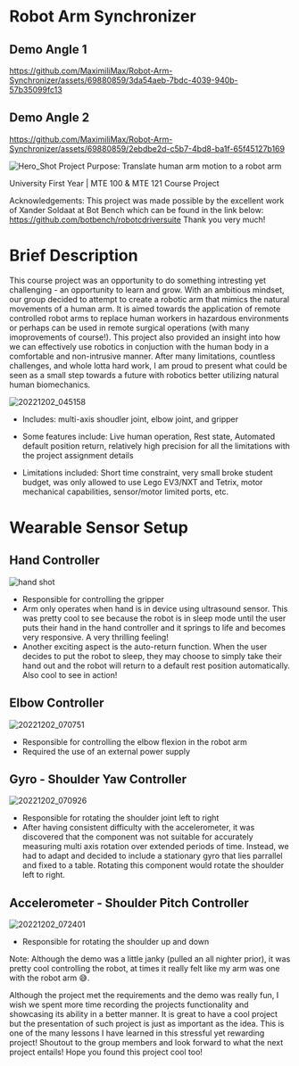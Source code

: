 # Robot Arm Synchronizer

## Demo Angle 1


https://github.com/MaximiliMax/Robot-Arm-Synchronizer/assets/69880859/3da54aeb-7bdc-4039-940b-57b35099fc13



## Demo Angle 2


https://github.com/MaximiliMax/Robot-Arm-Synchronizer/assets/69880859/2ebdbe2d-c5b7-4bd8-ba1f-65f45127b169


![Hero_Shot](https://user-images.githubusercontent.com/69880859/214206669-7a899684-68eb-4cd2-ad90-e297770b5580.jpg)
Project Purpose: Translate human arm motion to a robot arm

University First Year | MTE 100 & MTE 121 Course Project

Acknowledgements:
This project was made possible by the excellent work of Xander Soldaat at Bot Bench which can be found in the link below:
https://github.com/botbench/robotcdriversuite
Thank you very much!

# Brief Description
This course project was an opportunity to do something intresting yet challenging - an opportunity to learn and grow. With an ambitious mindset, our group decided to attempt to create a robotic arm that mimics the natural movements of a human arm. It is aimed towards the application of remote controlled robot arms to replace human workers in hazardous environments or perhaps can be used in remote surgical operations (with many imoprovements of course!). This project also provided an insight into how we can effectively use robotics in conjuction with the human body in a comfortable and non-intrusive manner. After many limitations, countless challenges, and whole lotta hard work, I am proud to present what could be seen as a small step towards a future with robotics better utilizing natural human biomechanics.


![20221202_045158](https://user-images.githubusercontent.com/69880859/214206731-0ada67b8-57a4-4f63-b3bc-e4304852e3de.jpg)
- Includes: multi-axis shoudler joint, elbow joint, and gripper
- Some features include: Live human operation, Rest state, Automated default position return, relatively high precision for all the limitations with the project assignment details

- Limitations included: Short time constraint, very small broke student budget, was only allowed to use Lego EV3/NXT and Tetrix, motor mechanical capabilities, sensor/motor limited ports, etc.

# Wearable Sensor Setup

## Hand Controller
![hand shot](https://user-images.githubusercontent.com/69880859/214206983-d9e0ca70-df66-4dce-b4d5-ccbf8f15b145.jpg)
- Responsible for controlling the gripper
- Arm only operates when hand is in device using ultrasound sensor. This was pretty cool to see because the robot is in sleep mode until the user puts their hand in the hand controller and it springs to life and becomes very responsive. A very thrilling feeling!
- Another exciting aspect is the auto-return function. When the user decides to put the robot to sleep, they may choose to simply take their hand out and the robot will return to a default rest position automatically. Also cool to see in action!

## Elbow Controller
![20221202_070751](https://user-images.githubusercontent.com/69880859/214206743-221d6c90-0c2a-488c-ad58-39134511b6f6.jpg)
- Responsible for controlling the elbow flexion in the robot arm
- Required the use of an external power supply

## Gyro - Shoulder Yaw Controller
![20221202_070926](https://user-images.githubusercontent.com/69880859/214206764-7d07df9d-23f4-4035-82e2-367859ae875b.jpg)
- Responsible for rotating the shoulder joint left to right
- After having consistent difficulty with the accelerometer, it was discovered that the component was not suitable for accurately measuring multi axis rotation over extended periods of time. Instead, we had to adapt and decided to include a stationary gyro that lies parrallel and fixed to a table. Rotating this component would rotate the shoulder left to right.

## Accelerometer - Shoulder Pitch Controller
![20221202_072401](https://user-images.githubusercontent.com/69880859/214206773-774e6d42-41d8-40cf-9684-6eefc3411d50.jpg)
- Responsible for rotating the shoulder up and down



Note: Although the demo was a little janky (pulled an all nighter prior), it was pretty cool controlling the robot, at times it really felt like my arm was one with the robot arm 😅.

Although the project met the requirements and the demo was really fun, I wish we spent more time recording the projects functionality and showcasing its ability in a better manner. It is great to have a cool project but the presentation of such project is just as important as the idea. This is one of the many lessons I have learned in this stressful yet rewarding project! Shoutout to the group members and look forward to what the next project entails! Hope you found this project cool too!

